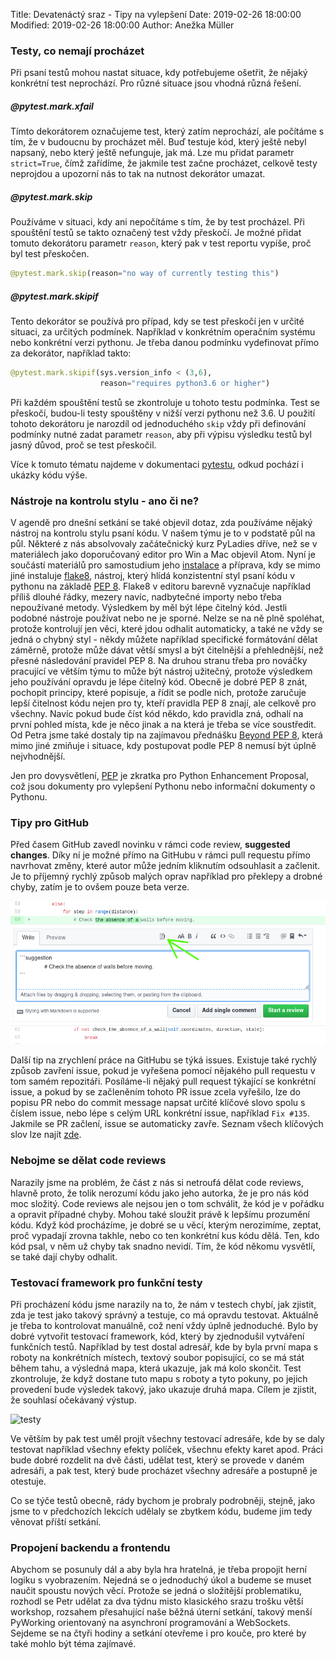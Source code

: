 Title: Devatenáctý sraz - Tipy na vylepšení
Date: 2019-02-26 18:00:00
Modified: 2019-02-26 18:00:00
Author: Anežka Müller


### Testy, co nemají procházet

Při psaní testů mohou nastat situace, kdy potřebujeme ošetřit, že nějaký konkrétní test neprochází. Pro různé situace jsou vhodná různá řešení.

##### @pytest.mark.xfail
Tímto dekorátorem označujeme test, který zatím neprochází, ale počítáme s tím, že v budoucnu by procházet měl. Buď testuje kód, který ještě nebyl napsaný, nebo který ještě nefunguje, jak má. Lze mu přidat parametr `strict=True`, čímž zařídíme, že jakmile test začne procházet, celkově testy neprojdou a upozorní nás to tak na nutnost dekorátor umazat.

##### @pytest.mark.skip
Používáme v situaci, kdy ani nepočítáme s tím, že by test procházel. Při spouštění testů se takto označený test vždy přeskočí. Je možné přidat tomuto dekorátoru parametr `reason`, který pak v test reportu vypíše, proč byl test přeskočen.
```python
@pytest.mark.skip(reason="no way of currently testing this")
```

##### @pytest.mark.skipif
Tento dekorátor se používá pro případ, kdy se test přeskočí jen v určité situaci, za určitých podmínek. Například v konkrétním operačním systému nebo konkrétní verzi pythonu. Je třeba danou podmínku vydefinovat přímo za dekorátor, například takto:
```python
@pytest.mark.skipif(sys.version_info < (3,6),
                    reason="requires python3.6 or higher")
```
Při každém spouštění testů se zkontroluje u tohoto testu podmínka. Test se přeskočí, budou-li testy spouštěny v nižší verzi pythonu než 3.6. 
U použití tohoto dekorátoru je narozdíl od jednoduchého `skip` vždy při definování podmínky nutné zadat parametr `reason`, aby při výpisu výsledku testů byl jasný důvod, proč se test přeskočil.

Více k tomuto tématu najdeme v dokumentaci [pytestu](https://docs.pytest.org/en/latest/skipping.html), odkud pochází i ukázky kódu výše.

### Nástroje na kontrolu stylu - ano či ne?

V agendě pro dnešní setkání se také objevil dotaz, zda používáme nějaký nástroj na kontrolu stylu psaní kódu. V našem týmu je to v podstatě půl na půl. Některé z nás absolvovaly začátečnický kurz PyLadies dříve, než se v materiálech jako doporučovaný editor pro Win a Mac objevil Atom. Nyní je součástí materiálů pro samostudium jeho [instalace](https://naucse.python.cz/course/pyladies/beginners/install-editor/atom/) a příprava, kdy se mimo jiné instaluje [flake8](http://flake8.pycqa.org/en/latest/), nástroj, který hlídá konzistentní styl psaní kódu v pythonu na základě [PEP 8](https://www.python.org/dev/peps/pep-0008/). Flake8 v editoru barevně vyznačuje například příliš dlouhé řádky, mezery navíc, nadbytečné importy nebo třeba nepoužívané metody. Výsledkem by měl být lépe čitelný kód. 
Jestli podobné nástroje používat nebo ne je sporné. Nelze se na ně plně spoléhat, protože kontrolují jen věci, které jdou odhalit automaticky, a také ne vždy se jedná o chybný styl - někdy můžete například specifické formátování dělat záměrně, protože může dávat větší smysl a být čitelnější a přehlednější, než přesné následování pravidel PEP 8. Na druhou stranu třeba pro nováčky pracující ve větším týmu to může být nástroj užitečný, protože výsledkem jeho používání opravdu je lépe čitelný kód. 
Obecně je dobré PEP 8 znát, pochopit principy, které popisuje, a řídit se podle nich, protože zaručuje lepší čitelnost kódu nejen pro ty, kteří pravidla PEP 8 znají, ale celkově pro všechny. Navíc pokud bude číst kód někdo, kdo pravidla zná, odhalí na první pohled místa, kde je něco jinak a na která je třeba se více soustředit.
Od Petra jsme také dostaly tip na zajímavou přednášku [Beyond PEP 8](https://www.youtube.com/watch?v=wf-BqAjZb8M), která mimo jiné zmiňuje i situace, kdy postupovat podle PEP 8 nemusí být úplně nejvhodnější.

Jen pro dovysvětlení, [PEP](https://www.python.org/dev/peps/) je zkratka pro Python Enhancement Proposal, což jsou dokumenty pro vylepšení Pythonu nebo informační dokumenty o Pythonu. 

### Tipy pro GitHub

Před časem GitHub zavedl novinku v rámci code review, **suggested changes**. Díky ní je možné přímo na GitHubu v rámci pull requestu přímo navrhovat změny, které autor může jedním kliknutím odsouhlasit a začlenit. Je to příjemný rychlý způsob malých oprav například pro překlepy a drobné chyby, zatím je to ovšem pouze beta verze.

![suggested_changes](./images/suggested.png)

Další tip na zrychlení práce na GitHubu se týká issues. Existuje také rychlý způsob zavření issue, pokud je vyřešena pomocí nějakého pull requestu v tom samém repozitáři. Posíláme-li nějaký pull request týkající se konkrétní issue, a pokud by se začleněním tohoto PR issue zcela vyřešilo, lze do popisu PR nebo do commit message napsat určité klíčové slovo spolu s číslem issue, nebo lépe s celým URL konkrétní issue, například `Fix #135`. Jakmile se PR začlení, issue se automaticky zavře. Seznam všech klíčových slov lze najít [zde](https://help.github.com/en/articles/closing-issues-using-keywords). 

### Nebojme se dělat code reviews

Narazily jsme na problém, že část z nás si netroufá dělat code reviews, hlavně proto, že tolik nerozumí kódu jako jeho autorka, že je pro nás kód moc složitý. Code reviews ale nejsou jen o tom schválit, že kód je v pořádku a opravit případné chyby. Mohou také sloužit právě k lepšímu prozumění kódu. Když kód procházíme, je dobré se u věcí, kterým nerozimíme, zeptat, proč vypadají zrovna takhle, nebo co ten konkrétní kus kódu dělá. Ten, kdo kód psal, v něm už chyby tak snadno nevidí. Tím, že kód někomu vysvětlí, se také dají chyby odhalit. 

### Testovací framework pro funkční testy

Při procházení kódu jsme narazily na to, že nám v testech chybí, jak zjistit, zda je test jako takový správný a testuje, co má opravdu testovat. Aktuálně je třeba to kontrolovat manuálně, což není vždy úplně jednoduché.
Bylo by dobré vytvořit testovací framework, kód, který by zjednodušil vytváření funkčních testů. Například by test dostal adresář, kde by byla první mapa s roboty na konkrétních místech, textový soubor popisující, co se má stát během tahu, a výsledná mapa, která ukazuje, jak má kolo skončit. Test zkontroluje, že když dostane tuto mapu s roboty a tyto pokuny, po jejich provedení  bude výsledek takový, jako ukazuje druhá mapa. Cílem je zjistit, že souhlasí očekávaný výstup.

![testy](./images/testy.png)

Ve větším by pak test uměl projít všechny testovací adresáře, kde by se daly testovat například všechny efekty políček, všechnu efekty karet apod. 
Práci bude dobré rozdelit na dvě části, udělat test, který se provede v daném adresáři, a pak test, který bude procházet všechny adresáře a postupně je otestuje.

Co se týče testů obecně, rády bychom je probraly podrobněji, stejně, jako jsme to v předchozích lekcích udělaly se zbytkem kódu, budeme jim tedy věnovat příští setkání.

### Propojení backendu a frontendu

Abychom se posunuly dál a aby byla hra hratelná, je třeba propojit herní logiku s vyobrazením. Nejedná se o jednoduchý úkol a budeme se muset naučit spoustu nových věcí. Protože se jedná o složitější problematiku, rozhodl se Petr udělat za dva týdnu misto klasického srazu trošku větší workshop, rozsahem přesahující naše běžná úterní setkání, takový menší PyWorking orientovaný na asynchroní programování a WebSockets. Sejdeme se na čtyři hodiny a setkání otevřeme i pro kouče, pro které by také mohlo být téma zajímavé. 
